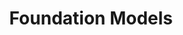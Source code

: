 ---
layout: research_detail
title: Foundation Models
area_id: foundation
permalink: /research/foundation/
description: "We develop foundation models that enable robots to understand and interact with their environment through scalable learning from diverse datasets."
content_groups:
  - title: "Vision-Language-Action Models"
    image: "/images/research_img/1.jpg"
    caption: "Our VLA model architecture connecting visual observations, language instructions, and robot actions."
    description: |
      We develop <span class="highlight-red">vision-language-action models</span> that ground language instructions in visual perception and robot control. <span class="emphasis">These models</span> enable robots to <span class="highlight-blue">follow natural language commands</span> and perform complex tasks in unstructured environments.

      Our approach leverages <span class="emphasis">large-scale pre-training</span> on diverse datasets, allowing the models to transfer knowledge across different robotic platforms and task domains.
      
      The models demonstrate <span class="highlight-blue">strong zero-shot generalization capabilities</span>, requiring minimal task-specific fine-tuning for new applications.

  - title: "Multi-Modal Representation Learning"
    image: "/images/research_img/2.jpg"
    caption: "Learning joint representations from visual, tactile, and proprioceptive inputs."
    description: |
      We investigate methods for learning unified representations from multiple sensory modalities including vision, touch, and proprioception. This enables robots to build comprehensive world models that capture different aspects of physical interaction.Our representation learning framework allows robots to reason about object properties, physical dynamics, and task constraints in a shared latent space.<span class="emphasis">These representations have shown improved performance on manipulation tasks that require delicate contact and force control.</span>

  - title: "Scalable Imitation Learning"
    image: "/images/research_img/3.jpg"
    caption: "Learning from diverse human demonstrations at scale."
    description: |
      We develop scalable imitation learning algorithms that can leverage large datasets of human demonstrations. Our methods address distribution shift and compounding errors through adversarial training and dynamics-aware regularization.

      The framework supports learning from suboptimal demonstrations and can incorporate human feedback for continuous improvement.

      We've demonstrated these methods on complex manipulation tasks requiring long-horizon planning and precise control.
---